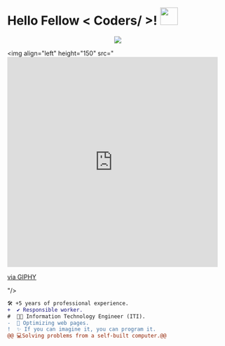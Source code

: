 <h1> Hello Fellow < Coders/ >! <img src = "https://raw.githubusercontent.com/MartinHeinz/MartinHeinz/master/wave.gif" width = 40px> </h1>
<p align='center'>
<img src="https://readme-typing-svg.herokuapp.com?color=%2336BCF7&size=25&center=true&vCenter=true&width=433&height=75&lines=I'm+Chinmay+Sonawane;Computer+Engineering+Student;Cooking+Projects;%40chinmay29hub">
</p>

<img align="left" height="150" src="<iframe src="https://giphy.com/embed/V1aL0SOmXS96aLwGb8" width="480" height="480" style="" frameBorder="0" class="giphy-embed" allowFullScreen></iframe><p><a href="https://giphy.com/stickers/yodi-uniqueschmikl-unique-schmikl-V1aL0SOmXS96aLwGb8">via GIPHY</a></p>"/>


```diff
🛠️ +5 years of professional experience.
+  ✔️ Responsible worker.
#  👨‍💻 Information Technology Engineer (ITI).
-  🚀 Optimizing web pages.
!  ✨ If you can imagine it, you can program it. 
@@ 💻Solving problems from a self-built computer.@@
```
